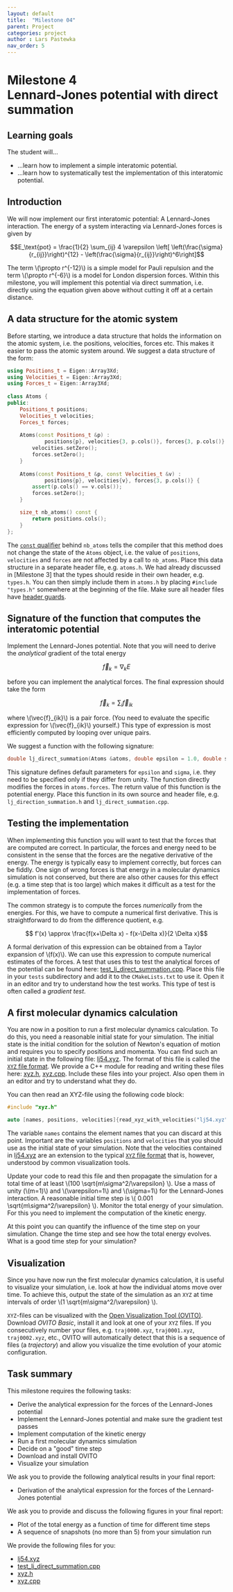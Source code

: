 ```yaml
---
layout: default
title:  "Milestone 04"
parent: Project
categories: project
author : Lars Pastewka
nav_order: 5
---
```


# Milestone 4 <br/> Lennard-Jones potential with direct summation

## Learning goals

The student will...
* ...learn how to implement a simple interatomic potential.
* ...learn how to systematically test the implementation of this interatomic potential.

## Introduction

We will now implement our first interatomic potential: A Lennard-Jones interaction. The
energy of a system interacting via Lennard-Jones forces is given by

$$E_\text{pot} = \frac{1}{2} \sum_{ij} 4 \varepsilon \left[ \left(\frac{\sigma}{r_{ij}}\right)^{12} - \left(\frac{\sigma}{r_{ij}}\right)^6\right]$$

The term \\(\propto r^{-12}\\) is a simple model for Pauli repulsion and the term \\(\propto r^{-6}\\) is a model for London dispersion forces.
Within this milestone, you will implement this potential via direct summation, i.e. directly using the equation given above without cutting it off at a certain distance.

## A data structure for the atomic system

Before starting, we introduce a data structure that holds the information on the atomic system, i.e. the positions, velocities, forces etc.
This makes it easier to pass the atomic system around. We suggest a data structure of the form:
```c++
using Positions_t = Eigen::Array3Xd; 
using Velocities_t = Eigen::Array3Xd; 
using Forces_t = Eigen::Array3Xd; 
 
class Atoms { 
public: 
    Positions_t positions; 
    Velocities_t velocities; 
    Forces_t forces; 
 
    Atoms(const Positions_t &p) : 
            positions{p}, velocities{3, p.cols()}, forces{3, p.cols()} { 
        velocities.setZero(); 
        forces.setZero(); 
    } 
 
    Atoms(const Positions_t &p, const Velocities_t &v) : 
            positions{p}, velocities{v}, forces{3, p.cols()} { 
        assert(p.cols() == v.cols());
        forces.setZero(); 
    } 

    size_t nb_atoms() const { 
        return positions.cols(); 
    }
};
```
The [`const` qualifier](https://en.cppreference.com/w/c/language/const) behind `nb_atoms` tells the compiler that this method does not change the state of the `Atoms` object, i.e. the value of `positions`, `velocities` and `forces` are not affected by a call to `nb_atoms`.
Place this data structure in a separate header file, e.g. `atoms.h`. We had already discussed in [Milestone 3] that the types should reside in their own
header, e.g. `types.h`. You can then simply include them in `atoms.h` by placing `#include "types.h"` somewhere at the beginning of the file. Make sure all header files have [header guards](https://en.wikipedia.org/wiki/Include_guard).

## Signature of the function that computes the interatomic potential

Implement the Lennard-Jones potential. Note that you will need to derive the _analytical_ gradient of the total energy

$$\vec{f}_k = \nabla_k E$$

before you can implement the analytical forces. The final expression should take the form

$$\vec{f}_k = \sum_i \vec{f}_{ik}$$

where \\(\vec{f}\_{ik}\\) is a pair force. (You need to evaluate the specific expression for \\(\vec{f}\_{ik}\\) yourself.) This type of expression is most efficiently computed by looping over unique pairs.

We suggest a function with the following signature:
```c++
double lj_direct_summation(Atoms &atoms, double epsilon = 1.0, double sigma = 1.0);
```
This signature defines default parameters for `epsilon` and `sigma`, i.e. they need to be specified only if they differ from unity. The function directly modifies the forces in `atoms.forces`. The return value of this function is the potential energy. Place this function in its own source and
header file, e.g. `lj_direction_summation.h` and `lj_direct_summation.cpp`. 

## Testing the implementation

When implementing this function you will want to test that the forces that are computed are correct. In particular, the forces and energy need to be
consistent in the sense that the forces are the negative derivative of the energy. The energy is typically easy to implement correctly, but forces
can be fiddly. One sign of wrong forces is that energy in a molecular dynamics simulation is not conserved, but there are also other causes for
this effect (e.g. a time step that is too large) which makes it difficult as a test for the implementation of forces.

The common strategy is to compute the forces _numerically_ from the energies. For this, we have to compute a numerical first derivative.
This is straightforward to do from the difference quotient, e.g.

$$ f'(x) \approx \frac{f(x+\Delta x) - f(x-\Delta x)}{2 \Delta x}$$

A formal derivation of this expression can be obtained from a Taylor expansion of \\(f(x)\\). We can use this expression to compute numerical
estimates of the forces. A test that uses this to test the analytical forces of the potential can be found here: [test_lj_direct_summation.cpp](test_lj_direct_summation.cpp).
Place this file in your `tests` subdirectory and add it to the `CMakeLists.txt` to use it. Open it in an editor and try to understand how the test works.
This type of test is often called a _gradient test_.

## A first molecular dynamics calculation

You are now in a position to run a first molecular dynamics calculation. To do this, you need a reasonable initial state for your
simulation. The initial state is the initial condition for the solution of Newton's equation of motion and requires you to
specify positions and momenta. You can find such an initial state in the following file: [lj54.xyz](lj54.xyz). The format of this file is called the [`XYZ` file format](https://en.wikipedia.org/wiki/XYZ_file_format). We provide a C++ module for reading and writing these files here: [xyz.h](xyz.h), [xyz.cpp](xyz.cpp). Include these files into your project. Also open them in an editor and try to understand what they do.

You can then read an XYZ-file using the following code block:
```c++
#include "xyz.h"

auto [names, positions, velocities]{read_xyz_with_velocities("lj54.xyz")};
```
The variable `names` contains the element names that you can discard at this point. Important are the variables `positions` and `velocities` that you should use as the initial state of your simulation.
Note that the velocities contained in [lj54.xyz](lj54.xyz) are an extension to the typical [`XYZ` file format](https://en.wikipedia.org/wiki/XYZ_file_format) that is, however, understood by common visualization tools.

Update your code to read this file and then propagate the simulation for a total time of at least \\(100 \sqrt{m\sigma^2/\varepsilon} \\). Use a mass of unity (\\(m=1)\\) and \\(\varepsilon=1\\) and \\(\sigma=1\\) for the Lennard-Jones interaction. A reasonable initial time step is \\( 0.001 \sqrt{m\sigma^2/\varepsilon} \\).
Monitor the total energy of your simulation. For this you need to implement the computation of the kinetic energy.

At this point you can quantify the influence of the time step on your simulation. Change the time step and see how the total energy evolves. What is a good time step for your simulation?

## Visualization

Since you have now run the first molecular dynamics calculation, it is useful to visualize your simulation, i.e. look at how
the individual atoms move over time. To achieve this, output the state of the simulation as an `XYZ` at time intervals of order \\(1 \sqrt{m\sigma^2/\varepsilon} \\).

`XYZ`-files can be visualized with the [Open Visualization Tool (OVITO)](https://www.ovito.org/). Download _OVITO Basic_, install it and look at one of your `XYZ` files. If you consecutively number your files, e.g. `traj0000.xyz`, `traj0001.xyz`, `traj0002.xyz`, etc., OVITO will automatically detect that this is a sequence of files (a _trajectory_) and allow you visualize the time evolution of your atomic configuration.

## Task summary

This milestone requires the following tasks:

* Derive the analytical expression for the forces of the Lennard-Jones potential
* Implement the Lennard-Jones potential and make sure the gradient test passes
* Implement computation of the kinetic energy
* Run a first molecular dynamics simulation
* Decide on a "good" time step
* Download and install OVITO
* Visualize your simulation

We ask you to provide the following analytical results in your final report:

* Derivation of the analytical expression for the forces of the Lennard-Jones potential

We ask you to provide and discuss the following figures in your final report:

* Plot of the total energy as a function of time for different time steps
* A sequence of snapshots (no more than 5) from your simulation run

We provide the following files for you:

* [lj54.xyz](lj54.xyz)
* [test_lj_direct_summation.cpp](test_lj_direct_summation.cpp)
* [xyz.h](xyz.h)
* [xyz.cpp](xyz.cpp)
